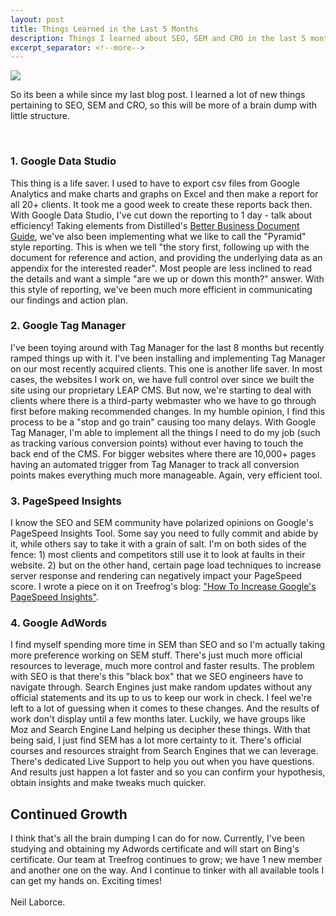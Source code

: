 ```yaml
---
layout: post
title: Things Learned in the Last 5 Months
description: Things I learned about SEO, SEM and CRO in the last 5 months.
excerpt_separator: <!--more-->
---
```

  <img src="{{ site.baseurl }}/images/brain_dump.jpg" border="0.5">

  So its been a while since my last blog post. I learned a lot of new things pertaining to SEO, SEM and CRO, so this will be more of a brain dump with little structure.
  <!--more-->
  <br>
  <h3>1. Google Data Studio</h3>
  This thing is a life saver. I used to have to export csv files from Google Analytics and make charts and graphs on Excel and then make a report for all 20+ clients. It took me a good week to create these reports back then. With Google Data Studio, I've cut down the reporting to 1 day - talk about efficiency! Taking elements from Distilled's <a href="https://www.distilled.net/resources/better-business-documents-guide">Better Business Document Guide</a>, we've also been implementing what we like to call the "Pyramid" style reporting. This is when we tell "the story first, following up with the document for reference and action, and providing the underlying data as an appendix for the interested reader". Most people are less inclined to read the details and want a simple "are we up or down this month?" answer. With this style of reporting, we've been much more efficient in communicating our findings and action plan.
  <br>
  <h3>2. Google Tag Manager</h3>
  I've been toying around with Tag Manager for the last 8 months but recently ramped things up with it. I've been installing and implementing Tag Manager on our most recently acquired clients. This one is another life saver. In most cases, the websites I work on, we have full control over since we built the site using our proprietary LEAP CMS. But now, we're starting to deal with clients where there is a third-party webmaster who we have to go through first before making recommended changes. In my humble opinion, I find this process to be a "stop and go train" causing too many delays. With Google Tag Manager, I'm able to implement all the things I need to do my job (such as tracking various conversion points) without ever having to touch the back end of the CMS. For bigger websites where there are 10,000+ pages having an automated trigger from Tag Manager to track all conversion points makes everything much more manageable. Again, very efficient tool.
  <br>
  <h3>3. PageSpeed Insights</h3>
  I know the SEO and SEM community have polarized opinions on Google's PageSpeed Insights Tool. Some say you need to fully commit and abide by it, while others say to take it with a grain of salt. I'm on both sides of the fence: 1) most clients and competitors still use it to look at faults in their website. 2) but on the other hand, certain page load techniques to increase server response and rendering can negatively impact your PageSpeed score. I wrote a piece on it on Treefrog's blog: <a href="https://www.treefrog.ca/increase-your-google-page-speed-part-1">"How To Increase Google's PageSpeed Insights"</a>.
  <br>
  <h3>4. Google AdWords</h3>
  I find myself spending more time in SEM than SEO and so I'm actually taking more preference working on SEM stuff. There's just much more official resources to leverage, much more control and faster results. The problem with SEO is that there's this "black box" that we SEO engineers have to navigate through. Search Engines just make random updates without any official statements and its up to us to keep our work in check. I feel we're left to a lot of guessing when it comes to these changes. And the results of work don't display until a few months later. Luckily, we have groups like Moz and Search Engine Land helping us decipher these things. With that being said, I just find SEM has a lot more certainty to it. There's official courses and resources straight from Search Engines that we can leverage. There's dedicated Live Support to help you out when you have questions. And results just happen a lot faster and so you can confirm your hypothesis, obtain insights and make tweaks much quicker.
  <br>
  <h2>Continued Growth</h2>
  I think that's all the brain dumping I can do for now. Currently, I've been studying and obtaining my Adwords certificate and will start on Bing's certificate. Our team at Treefrog continues to grow; we have 1 new member and another one on the way. And I continue to tinker with all available tools I can get my hands on. Exciting times!
  <br>  
  <br>Neil Laborce.
  <br>
  <br>
